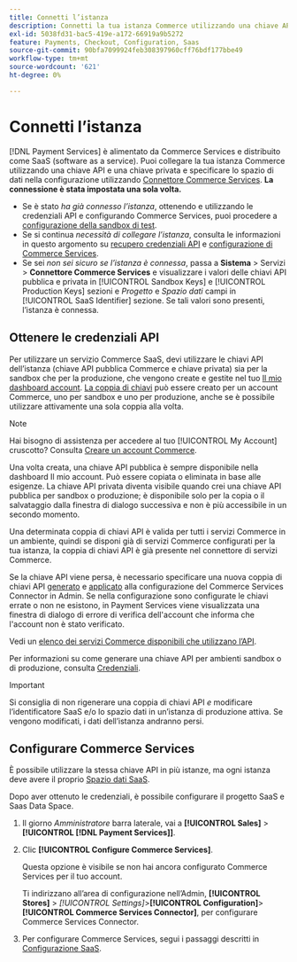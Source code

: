 ```yaml
---
title: Connetti l’istanza
description: Connetti la tua istanza Commerce utilizzando una chiave API e una chiave privata e specifica lo spazio di dati nella configurazione.
exl-id: 5038fd31-bac5-419e-a172-66919a9b5272
feature: Payments, Checkout, Configuration, Saas
source-git-commit: 90bfa7099924feb308397960cff76bdf177bbe49
workflow-type: tm+mt
source-wordcount: '621'
ht-degree: 0%

---
```


# Connetti l’istanza

[!DNL Payment Services] è alimentato da Commerce Services e distribuito come SaaS (software as a service). Puoi collegare la tua istanza Commerce utilizzando una chiave API e una chiave privata e specificare lo spazio di dati nella configurazione utilizzando [Connettore Commerce Services](https://experienceleague.adobe.com/docs/commerce-merchant-services/user-guides/saas.html). **La connessione è stata impostata una sola volta.**

* Se è stato *ha già connesso l’istanza*, ottenendo e utilizzando le credenziali API e configurando Commerce Services, puoi procedere a [configurazione della sandbox di test](https://experienceleague.adobe.com/docs/commerce-merchant-services/payment-services/get-started/sandbox.html).
* Se si continua *necessità di collegare l’istanza*, consulta le informazioni in questo argomento su [recupero credenziali API](#obtain-api-credentials) e [configurazione di Commerce Services](#configure-commerce-services).
* Se sei *non sei sicuro se l’istanza è connessa*, passa a **Sistema** > Servizi > **Connettore Commerce Services** e visualizzare i valori delle chiavi API pubblica e privata in [!UICONTROL Sandbox Keys] e [!UICONTROL Production Keys] sezioni e *Progetto* e *Spazio dati* campi in [!UICONTROL SaaS Identifier] sezione. Se tali valori sono presenti, l’istanza è connessa.

## Ottenere le credenziali API

Per utilizzare un servizio Commerce SaaS, devi utilizzare le chiavi API dell’istanza (chiave API pubblica Commerce e chiave privata) sia per la sandbox che per la produzione, che vengono create e gestite nel tuo [Il mio dashboard account](https://account.magento.com/customer/account/login). [La coppia di chiavi](https://docs.magento.com/user-guide/configuration/services/saas.html) può essere creato per un account Commerce, uno per sandbox e uno per produzione, anche se è possibile utilizzare attivamente una sola coppia alla volta.

>[!NOTE]
>
>Hai bisogno di assistenza per accedere al tuo [!UICONTROL My Account] cruscotto? Consulta [Creare un account Commerce](https://docs.magento.com/user-guide/magento/magento-account-create.html).

Una volta creata, una chiave API pubblica è sempre disponibile nella dashboard Il mio account. Può essere copiata o eliminata in base alle esigenze. La chiave API privata diventa visibile quando crei una chiave API pubblica per sandbox o produzione; è disponibile solo per la copia o il salvataggio dalla finestra di dialogo successiva e non è più accessibile in un secondo momento.

Una determinata coppia di chiavi API è valida per tutti i servizi Commerce in un ambiente, quindi se disponi già di servizi Commerce configurati per la tua istanza, la coppia di chiavi API è già presente nel connettore di servizi Commerce.

Se la chiave API viene persa, è necessario specificare una nuova coppia di chiavi API [generato](https://experienceleague.adobe.com/docs/commerce-merchant-services/payment-services/get-started/connect.html#generate-an-api-key-and-private-key) e [applicato](https://experienceleague.adobe.com/docs/commerce-merchant-services/payment-services/get-started/connect.html#configure-saas-project) alla configurazione del Commerce Services Connector in Admin. Se nella configurazione sono configurate le chiavi errate o non ne esistono, in Payment Services viene visualizzata una finestra di dialogo di errore di verifica dell&#39;account che informa che l&#39;account non è stato verificato.

Vedi un [elenco dei servizi Commerce disponibili che utilizzano l’API](https://docs.magento.com/user-guide/system/saas.html#available-services).

Per informazioni su come generare una chiave API per ambienti sandbox o di produzione, consulta [Credenziali](https://experienceleague.adobe.com/docs/commerce-merchant-services/user-guides/saas.html#apikey).

>[!IMPORTANT]
>Si consiglia di non rigenerare una coppia di chiavi API *e* modificare l’identificatore SaaS e/o lo spazio dati in un’istanza di produzione attiva. Se vengono modificati, i dati dell’istanza andranno persi.

## Configurare Commerce Services

È possibile utilizzare la stessa chiave API in più istanze, ma ogni istanza deve avere il proprio [Spazio dati SaaS](https://experienceleague.adobe.com/docs/commerce-merchant-services/user-guides/saas.html#saasenv).

Dopo aver ottenuto le credenziali, è possibile configurare il progetto SaaS e Saas Data Space.

1. Il giorno _Amministratore_ barra laterale, vai a **[!UICONTROL Sales]** > **[!UICONTROL [!DNL Payment Services]]**.
1. Clic **[!UICONTROL Configure Commerce Services]**.

   Questa opzione è visibile se non hai ancora configurato Commerce Services per il tuo account.

   Ti indirizzano all’area di configurazione nell’Admin, **[!UICONTROL Stores]** > _[!UICONTROL Settings]_>**[!UICONTROL Configuration]**>**[!UICONTROL Commerce Services Connector]**, per configurare Commerce Services Connector.

1. Per configurare Commerce Services, segui i passaggi descritti in [Configurazione SaaS](https://experienceleague.adobe.com/docs/commerce-merchant-services/user-guides/integration-services/saas.html#saasenv).
